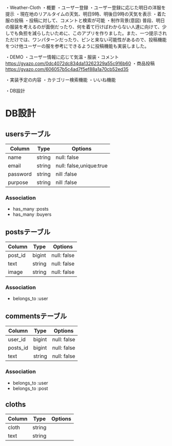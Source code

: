 ・Weather-Cloth
・概要
  ・ユーザー登録
  ・ユーザー登録に応じた明日の洋服を提示
  ・現在地のリアルタイムの天気、明日9時、明後日9時の天気を表示
  ・着た服の投稿
  ・投稿に対して、コメントと検索が可能
・制作背景(意図)
  普段、明日の服装を考えるのが面倒だったり、何を着て行けばわからない人達に向けて、少しでも負担を減らしたいために、このアプリを作りました。また、一つ提示されただけでは、ワンパターンだったり、ピンと来ない可能性があるので、投稿機能をつけ他ユーザーの服を参考にできるように投稿機能も実装しました。
  
・DEMO
 ・ユーザー情報に応じて気温・服装・コメント
 https://gyazo.com/0dc4072dc834da13262329a55c916b60
 ・商品投稿
 https://gyazo.com/606057b5c4ad7f5ef88a1a70cb52ed35

・実装予定の内容
  ・カテゴリー検索機能
  ・いいね機能
  
・DB設計
# DB設計
## usersテーブル
|Column|Type|Options|
|------|----|-------|
|name|string|null: false|
|email|string|null: false,unique:true|
|password|string|nill :false|
|purpose|string|nill :false|

### Association
- has_many :posts
- has_many :buyers


## postsテーブル
|Column|Type|Options|
|------|----|-------|
|post_id|bigint|null: false|
|text|string|null: false|
|image|string|null: false|
### Association
- belongs_to :user


## commentsテーブル
|Column|Type|Options|
|------|----|-------|
|user_id|bigint|null: false|
|posts_id|bigint|null: false|
|text|string|null: false|
### Association
- belongs_to :user
- belongs_to :post


## cloths
|Column|Type|Options|
|------|----|-------|
|cloth|string||
|text|string||

